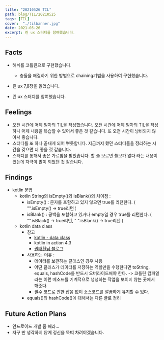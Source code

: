 ```yaml
---
title: "20210526 TIL"
path: blog/TIL/20210525
tags: [TIL]
cover:  "./tilbanner.jpg"
date: 2021-05-26
excerpt: 린 ux 스터디를 참여했습니다. 
---
```


## Facts

* 해쉬를 코틀린으로 구현했습니다.
  * 충돌을 해결하기 위한 방법으로 chaining기법을 사용하여 구현했습니다.

* 린 ux 7,8장을 읽었습니다.
* 린 ux 스터디를 참여했습니다. 

## Feelings

* 오전 시간에 어제 일자의 TIL을 작성했습니다. 오전 시간에 어제 일자의 TIL을 작성하니 어제 내용을 복습할 수 있어서 좋은 것 같습니다. 또 오전 시간이 낭비되지 않아서 좋습니다.  
* 스터디를 또 하나 끝내게 되어 뿌듯합니다. 지금까지 했던 스터디들을 정리하는 시간을 갖으면 더 좋을 것 같습니다. 
* 스터디를 통해서 좋은 가르침을 받았습니다. 할 줄 모르면 쓸모가 없다 라는 내용이었는데 자극이 많이 되었던 것 같습니다.

## Findings

* kotlin 문법
  * kotlin String의 isEmpty()와 isBlank()의 차이점 : 
    * isEmpty() : 문자를 포함하고 있지 않으면 true를 리턴한다. ( "".isEmpty() -> true리턴 )
    * isBlank() : 공백을 포함하고 있거나 empty일 경우 true를 리턴한다. ( "".isBlack() -> true리턴, " ".isBlank() -> true리턴 )
  * kotlin data class
    * 참고 
      * [kotlin - data class](https://kotlinlang.org/docs/data-classes.html)
      * kotlin in action 4.3
      * [권태환님 블로그](https://thdev.tech/kotlin/2020/09/15/kotlin_effective_02/)
    * 사용하는 이유 : 
      * 데이터를 보관하는 클래스인 경우 사용
      * 어떤 클래스가 데이터를 저장하는 역할만을 수행한다면 toString, equals, hashCode를 반드시 오버라이드해야 한다. -> 코틀린 컴파일러는 이런 메소드를 기계적으로 생성하는 작업을 보이지 않는 곳에서 해준다.
      * 필수 코드로 인한 잡음 없이 소스코드를 깔끔하게 유지할 수 있다. 
    * equals()와 hashCode()에 대해서는 다른 글로 정리

## Future Action Plans

- 안드로이드 개발 좀 해라...
- 자꾸 딴 생각하지 않게 정신을 똑띠 차려야겠습니다.
